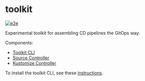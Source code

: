 # toolkit

[![e2e](https://github.com/fluxcd/toolkit/workflows/e2e/badge.svg)](https://github.com/fluxcd/toolkit/actions)

Experimental toolkit for assembling CD pipelines the GitOps way.

Components:
* [Toolkit CLI](docs/cmd/tk.md)
* [Source Controller](https://github.com/fluxcd/source-controller)
* [Kustomize Controller](https://github.com/fluxcd/kustomize-controller)

To install the toolkit CLI, see these [instructions](install/README.md).
